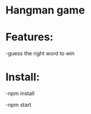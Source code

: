 # Hangman game

# Features:
  -guess the right word to win


# Install:
  -npm install
   
  -npm start


